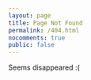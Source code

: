 ```yaml
---
layout: page
title: Page Not Found
permalink: /404.html
nocomments: true
public: false
---
```


Seems disappeared :(

